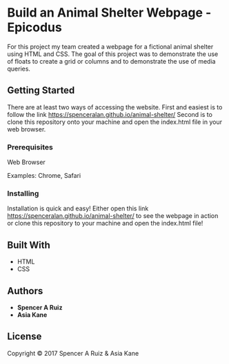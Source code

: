 # Build an Animal Shelter Webpage - Epicodus

For this project my team created a webpage for a fictional animal shelter using HTML and CSS. The goal of this project was to demonstrate the use of floats to create a grid or columns and to demonstrate the use of media queries.

## Getting Started

There are at least two ways of accessing the website. First and easiest is to follow the link https://spenceralan.github.io/animal-shelter/ Second is to clone this repository onto your machine and open the index.html file in your web browser.

### Prerequisites

Web Browser

Examples: Chrome, Safari

### Installing

Installation is quick and easy! Either open this link https://spenceralan.github.io/animal-shelter/ to see the webpage in action or clone this repository to your machine and open the index.html file!

## Built With

* HTML
* CSS

## Authors

* **Spencer A Ruiz**
* **Asia Kane**

## License

Copyright © 2017 Spencer A Ruiz & Asia Kane